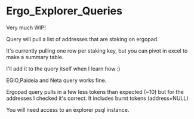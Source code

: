 # Ergo_Explorer_Queries

Very much WIP!

Query will pull a list of addresses that are staking on ergopad. 

It's currently pulling one row per staking key, but you can pivot in excel to make a summary table.

I'll add it to the query itself when I learn how :)

EGIO,Paideia and Neta query works fine.

Ergopad query pulls in a few less tokens than expected (~10) but for the addresses I checked it's correct. It includes burnt tokens (address=NULL)

You will need access to an explorer psql instance.
